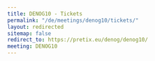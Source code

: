 ```yaml
---
title: DENOG10 - Tickets
permalink: "/de/meetings/denog10/tickets/"
layout: redirected
sitemap: false
redirect_to: https://pretix.eu/denog/denog10/
meeting: DENOG10
---
```


